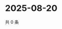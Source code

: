 # 2025-08-20

共 0 条

<!-- BEGIN ZHIHUQUESTIONS -->
<!-- 最后更新时间 Wed Aug 20 2025 12:15:11 GMT+0800 (China Standard Time) -->

<!-- END ZHIHUQUESTIONS -->
